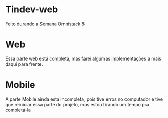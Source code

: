 # Tindev-web
Feito durando a Semana Omnistack 8

# Web
Essa parte web está completa, mas farei algumas implementações a mais daqui para frente.

# Mobile
A parte Mobile ainda está incompleta, pois tive erros no computador e tive que reiniciar essa parte do projeto, mas estou tirando um tempo pra completá-la

